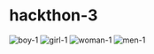 # hackthon-3
![boy-1](https://user-images.githubusercontent.com/69755533/120962995-73f25480-c77e-11eb-9d90-b77674ac4c3f.jpg)
![girl-1](https://user-images.githubusercontent.com/69755533/120963022-7ce32600-c77e-11eb-83b8-792d7d22ff11.jpg)
![woman-1](https://user-images.githubusercontent.com/69755533/120963028-7fde1680-c77e-11eb-8ace-6c2fd38f72b7.jpg)
![men-1](https://user-images.githubusercontent.com/69755533/120963036-82d90700-c77e-11eb-91a2-a7ec24f4eb9f.jpg)
